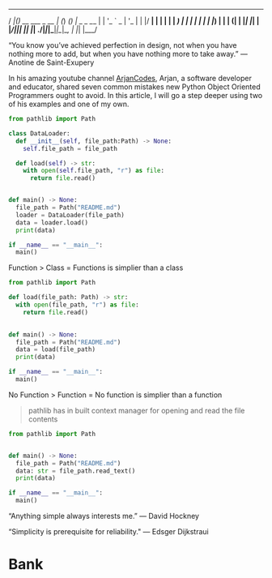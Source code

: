 ____  _                 _ _      _ _         
/ ___|(_)_ __ ___  _ __ | (_) ___(_) |_ _   _ 
\___ \| | '_ ` _ \| '_ \| | |/ __| | __| | | |
 ___) | | | | | | | |_) | | | (__| | |_| |_| |
|____/|_|_| |_| |_| .__/|_|_|\___|_|\__|\__, |
                  |_|                   |___/ 


“You know you’ve achieved perfection in design, not when you have nothing more to add, but when you have nothing more to take away.”
— Anotine de Saint-Exupery

In his amazing youtube channel [ArjanCodes](https://youtu.be/yFLY0SVutgM?si=a8MauvOyRLSbI6_C), Arjan, a software developer and educator, shared seven common mistakes new Python Object Oriented Programmers ought to avoid.
In this article, I will go a step deeper using two of his examples and one of my own.

```python
from pathlib import Path

class DataLoader:
  def __init__(self, file_path:Path) -> None:
    self.file_path = file_path

  def load(self) -> str:
    with open(self.file_path, "r") as file:
      return file.read()


def main() -> None:
  file_path = Path("README.md")
  loader = DataLoader(file_path)
  data = loader.load()
  print(data)

if __name__ == "__main__":
  main()

```
Function > Class = Functions is simplier than a class

```python
from pathlib import Path

def load(file_path: Path) -> str:
  with open(file_path, "r") as file:
    return file.read()

 
def main() -> None:
  file_path = Path("README.md")
  data = load(file_path)
  print(data)

if __name__ == "__main__":
  main()

```
No Function > Function =  No function is simplier than a function
> pathlib has in built context manager for opening and read the file contents
```python
from pathlib import Path


def main() -> None:
  file_path = Path("README.md")
  data: str = file_path.read_text()
  print(data)

if __name__ == "__main__":
  main()

```

“Anything simple always interests me.”
— David Hockney


“Simplicity is prerequisite for reliability."
— Edsger Dijkstraui

# Bank
